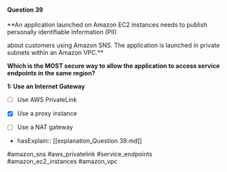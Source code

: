 #### Question  39


**An application launched on Amazon EC2 instances needs to publish personally identifiable information (PII)

about customers using Amazon SNS. The application is launched in private subnets within an Amazon VPC.**


**Which is the MOST secure way to allow the application to access service endpoints in the same region?**


**1: Use an Internet Gateway**


- [ ] Use AWS PrivateLink


- [x] Use a proxy instance


- [ ] Use a NAT gateway



- hasExplain:: [[explanation_Question  39.md]]

#amazon_sns #aws_privatelink #service_endpoints #amazon_ec2_instances #amazon_vpc 